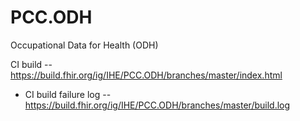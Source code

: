 # PCC.ODH
Occupational Data for Health (ODH)

CI build -- https://build.fhir.org/ig/IHE/PCC.ODH/branches/master/index.html

- CI build failure log -- https://build.fhir.org/ig/IHE/PCC.ODH/branches/master/build.log
